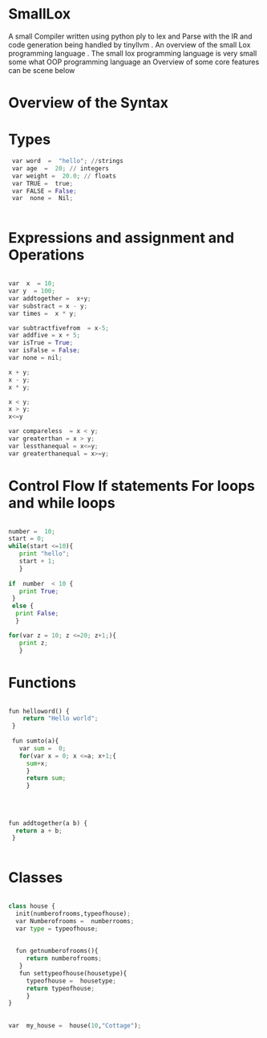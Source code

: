 # SmallLox
A small Compiler written using python ply to lex and  Parse with the IR and code generation being handled by tinyllvm . An overview of the small Lox programming language . The small lox programming language is very small some what OOP programming language an Overview of some core features can be scene below 

# Overview of the Syntax 



# Types

```python
 var word  =  "hello"; //strings
 var age  =  20; // integers
 var weight =  20.0; // floats
 var TRUE =  true;
 var FALSE = False;
 var  none =  Nil;
 
 ```

# Expressions and assignment and Operations

```python

var  x  = 10;
var y  = 100;
var addtogether =  x+y;
var substract = x - y;
var times =  x * y;

var subtractfivefrom  = x-5;
var addfive = x + 5;
var isTrue = True;
var isFalse = False;
var none = nil;

x + y;
x - y;
x * y;

x < y;
x > y;
x<=y

var compareless  = x < y;
var greaterthan = x > y;
var lessthanequal = x<=y;
var greaterthanequal = x>=y;

```



# Control Flow If statements For loops and while loops

```python

number =  10;
start = 0;
while(start <=10){
   print "hello";
   start + 1;
   }
 
if  number  < 10 {
   print True;
 }
 else {
  print False;
  }

for(var z = 10; z <=20; z+1;){
   print z;
   }

```

# Functions

```python 

fun helloword() {
    return "Hello world";
 }
 
 fun sumto(a){
   var sum =  0;
   for(var x = 0; x <=a; x+1;{
     sum+x;
     }
     return sum;
     }
     
    
      
 
fun addtogether(a b) {
  return a + b;
 }
 
 ```
 
 # Classes
 
 ```python
 
 class house {
   init(numberofrooms,typeofhouse);
   var Numberofrooms =  numberrooms;
   var type = typeofhouse;
   
   
   fun getnumberofrooms(){
      return numberofrooms;
    }
    fun settypeofhouse(housetype){
      typeofhouse =  housetype;
      return typeofhouse;
      }
 }
        
    
 var  my_house =  house(10,"Cottage");
 ```
